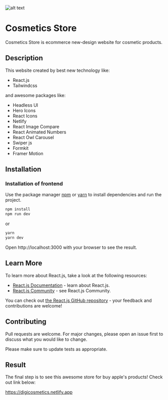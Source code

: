 ![alt text](https://s29.picofile.com/file/8461665450/inrtoPic.png)
# Cosmetics Store
Cosmetics Store is ecommerce new-design website for cosmetic products.
## Description
This website created by best new technology like:
- React.js
- Tailwindcss

and awesome packages like:
+ Headless UI
+ Hero Icons
+ React Icons
+ Netlify
+ React Image Compare
+ React Animated Numbers
+ React Owl Carousel
+ Swiper js
+ Formkit
+ Framer Motion

## Installation
### Installation of frontend
Use the package manager [npm](https://www.npmjs.com/) or [yarn](https://yarnpkg.com/) to install dependencies and run the project.

```cmd
npm install
npm run dev
```
or
```cmd
yarn
yarn dev
```

Open http://localhost:3000 with your browser to see the result. 

## Learn More

To learn more about React.js, take a look at the following resources:

- [React.js Documentation](https://react.dev/learn) - learn about React.js.
- [React.js Community](https://react.dev/community) - see React.js Community.

You can check out [the React.js GitHub repository](https://github.com/facebook/react/releases) - your feedback and contributions are welcome!

## Contributing

Pull requests are welcome. For major changes, please open an issue first
to discuss what you would like to change.

Please make sure to update tests as appropriate.

## Result
The final step is to see this awesome store for buy apple's products!
Check out link below:

https://digicosmetics.netlify.app